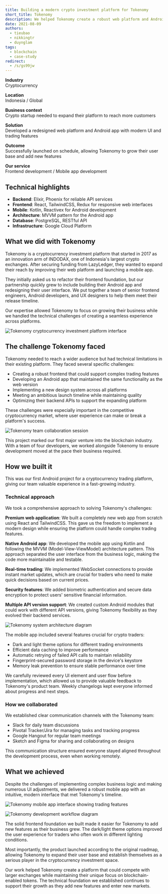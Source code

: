 ```yaml
---
title: Building a modern crypto investment platform for Tokenomy
short_title: Tokenomy
description: We helped Tokenomy create a robust web platform and Android app that allows users to easily invest in cryptocurrency. Our work enabled them to launch on schedule, reach more customers, and establish themselves in the competitive crypto market.
date: 2021-08-09
authors:
  - tieubao
  - nikkingtr
  - duynglam
tags:
  - blockchain
  - case-study
redirect:
  - /s/gs99jw
---
```


**Industry**\
Cryptocurrency

**Location**\
Indonesia / Global

**Business context**\
Crypto startup needed to expand their platform to reach more customers

**Solution**\
Developed a redesigned web platform and Android app with modern UI and trading features

**Outcome**\
Successfully launched on schedule, allowing Tokenomy to grow their user base and add new features

**Our service**\
Frontend development / Mobile app development

## Technical highlights

- **Backend**: Elixir, Phoenix for reliable API services
- **Frontend**: React, TailwindCSS, Redux for responsive web interfaces
- **Mobile**: Kotlin, Reactivex for Android development
- **Architecture**: MVVM pattern for the Android app
- **Database**: PostgreSQL, RESTful API
- **Infrastructure**: Google Cloud Platform

## What we did with Tokenomy

Tokenomy is a cryptocurrency investment platform that started in 2017 as an innovation arm of INDODAX, one of Indonesia's largest crypto exchanges. After securing funding from LazyLedger, they wanted to expand their reach by improving their web platform and launching a mobile app.

They initially asked us to refactor their frontend foundation, but our partnership quickly grew to include building their Android app and redesigning their user interface. We put together a team of senior frontend engineers, Android developers, and UX designers to help them meet their release timeline.

Our expertise allowed Tokenomy to focus on growing their business while we handled the technical challenges of creating a seamless experience across platforms.

![Tokenomy cryptocurrency investment platform interface](assets/tokenomy-main.webp)

## The challenge Tokenomy faced

Tokenomy needed to reach a wider audience but had technical limitations in their existing platform. They faced several specific challenges:

- Creating a robust frontend that could support complex trading features
- Developing an Android app that maintained the same functionality as the web version
- Implementing a new design system across all platforms
- Meeting an ambitious launch timeline while maintaining quality
- Optimizing their backend APIs to support the expanding platform

These challenges were especially important in the competitive cryptocurrency market, where user experience can make or break a platform's success.

![Tokenomy team collaboration session](assets/tokenomy-team.webp)

This project marked our first major venture into the blockchain industry. With a team of four developers, we worked alongside Tokenomy to ensure development moved at the pace their business required.

## How we built it

This was our first Android project for a cryptocurrency trading platform, giving our team valuable experience in a fast-growing industry.

### Technical approach

We took a comprehensive approach to solving Tokenomy's challenges:

**Premium web application**: We built a completely new web app from scratch using React and TailwindCSS. This gave us the freedom to implement a modern design while ensuring the platform could handle complex trading features.

**Native Android app**: We developed the mobile app using Kotlin and following the MVVM (Model-View-ViewModel) architecture pattern. This approach separated the user interface from the business logic, making the code more maintainable and testable.

**Real-time trading**: We implemented WebSocket connections to provide instant market updates, which are crucial for traders who need to make quick decisions based on current prices.

**Security features**: We added biometric authentication and secure data encryption to protect users' sensitive financial information.

**Multiple API version support**: We created custom Android modules that could work with different API versions, giving Tokenomy flexibility as they evolved their backend services.

![Tokenomy system architecture diagram](assets/tokenomy-architecture.webp)

The mobile app included several features crucial for crypto traders:

- Dark and light theme options for different trading environments
- Efficient data caching to improve performance
- Automatic retrying of failed API calls to maintain reliability
- Fingerprint-secured password storage in the device's keystore
- Memory leak prevention to ensure stable performance over time

We carefully reviewed every UI element and user flow before implementation, which allowed us to provide valuable feedback to Tokenomy's product team. Weekly changelogs kept everyone informed about progress and next steps.

### How we collaborated

We established clear communication channels with the Tokenomy team:

- Slack for daily team discussions
- Pivotal Tracker/Jira for managing tasks and tracking progress
- Google Hangout for regular team meetings
- Sketch and Figma for sharing and collaborating on designs

This communication structure ensured everyone stayed aligned throughout the development process, even when working remotely.

## What we achieved

Despite the challenges of implementing complex business logic and making numerous UI adjustments, we delivered a robust mobile app with an intuitive, modern interface that met Tokenomy's timeline.

![Tokenomy mobile app interface showing trading features](assets/tokenomy-app.webp)

![Tokenomy development workflow diagram](assets/tokenomy-workflow.webp)

The solid frontend foundation we built made it easier for Tokenomy to add new features as their business grew. The dark/light theme options improved the user experience for traders who often work in different lighting conditions.

Most importantly, the product launched according to the original roadmap, allowing Tokenomy to expand their user base and establish themselves as a serious player in the cryptocurrency investment space.

Our work helped Tokenomy create a platform that could compete with larger exchanges while maintaining their unique focus on blockchain-enabled tokens. The technical foundation we established continues to support their growth as they add new features and enter new markets.
